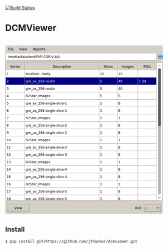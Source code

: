 [![Build Status](https://travis-ci.org/jthacker/dcmviewer.svg?branch=master)](https://travis-ci.org/jthacker/dcmviewer)

# DCMViewer

# ![screenshot](doc/images/screenshot.png)


## Install
```bash
$ pip install git+https://github.com/jthacker/dcmviewer.git
```
